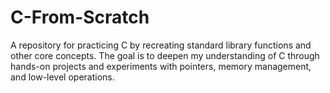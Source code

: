 # C-From-Scratch
A repository for practicing C by recreating standard library functions and other core concepts. The goal is to deepen my understanding of C through hands-on projects and experiments with pointers, memory management, and low-level operations.
